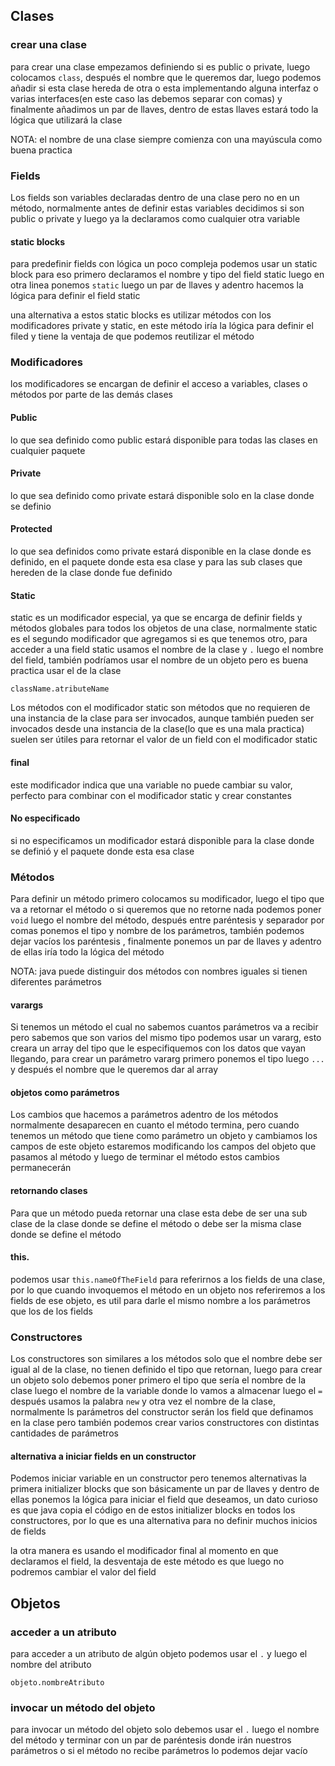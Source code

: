 ## Clases  

### crear una clase

para crear una clase empezamos definiendo si es public o private, luego colocamos `class`, después el nombre que le queremos dar, luego podemos añadir si esta clase hereda de otra o esta 
implementando  alguna interfaz o varias interfaces(en este caso las debemos separar con comas) y finalmente añadimos un par de llaves, dentro de estas llaves estará todo la lógica que utilizará la 
clase 

NOTA: el nombre de una clase siempre comienza con una mayúscula como buena practica 

### Fields

Los fields son variables declaradas dentro de una clase pero no en un método, normalmente antes de definir estas variables decidimos si son public o private y luego ya la declaramos como cualquier 
otra variable 

#### static blocks

para predefinir fields con lógica un poco compleja podemos usar un static block para eso primero declaramos el nombre y tipo del field static luego en otra linea ponemos `static` luego un par de 
llaves y adentro hacemos la lógica para definir el field static 

una alternativa a estos static blocks es utilizar métodos con los modificadores private y static, en este método iría la lógica para definir el filed y tiene la ventaja de que podemos reutilizar el método

### Modificadores

los modificadores se encargan de definir el acceso a variables, clases o métodos por parte de las demás clases

#### Public

lo que sea definido como public estará disponible para todas las clases en cualquier paquete

#### Private

lo que sea definido como private estará disponible solo en la clase donde se definio

#### Protected 

lo que sea definidos como private estará disponible en la clase donde es definido, en el paquete donde esta esa clase y para las sub clases que hereden de la clase donde fue definido

#### Static

static es un modificador especial, ya que se encarga de definir fields y métodos globales para todos los objetos de una clase, normalmente static es el segundo modificador que agregamos si es que
tenemos otro, para acceder a una field static usamos el nombre de la clase y `.`  luego el nombre del field, también podríamos usar el nombre de un objeto pero es buena practica usar el de la clase

```
className.atributeName
```

Los métodos con el modificador static son métodos que no requieren de una instancia de la clase para ser invocados, aunque también pueden ser invocados desde una instancia de la clase(lo que es 
una mala practica) suelen ser útiles para retornar el valor de un field con el modificador static 

#### final

este modificador indica que una variable no puede cambiar su valor, perfecto para combinar con el modificador static y crear constantes

#### No especificado

si no especificamos un modificador estará disponible para la clase donde se definió y el paquete donde esta esa clase

### Métodos

Para definir un método primero colocamos su modificador, luego el tipo que va a retornar el método o si queremos que no retorne nada podemos poner `void` luego el nombre del método, después entre
paréntesis y separador por comas ponemos el tipo y nombre de los parámetros, también podemos dejar vacíos los paréntesis , finalmente ponemos un par de llaves y adentro de ellas iría todo la lógica
del método 

NOTA: java puede distinguir dos métodos con nombres iguales si tienen diferentes parámetros

#### varargs

Si tenemos un método el cual no sabemos cuantos parámetros va a recibir pero sabemos que son varios del mismo tipo podemos usar un vararg, esto creara un array del tipo que le especifiquemos con 
los datos que vayan llegando, para crear un parámetro vararg primero ponemos el tipo luego `...` y después el nombre que le queremos dar al array

#### objetos como parámetros

Los cambios que hacemos a parámetros adentro de los métodos normalmente desaparecen en cuanto el método termina, pero cuando tenemos un método que tiene como parámetro un objeto y 
cambiamos los campos de este objeto estaremos modificando los campos del objeto que pasamos al método y luego de terminar el método estos cambios permanecerán 

#### retornando clases 

Para que un método pueda retornar una clase esta debe de ser una sub clase de la clase donde se define el método o debe ser la misma clase donde se define el método 

#### this.

podemos usar `this.nameOfTheField` para referirnos a los fields de una clase, por lo que cuando invoquemos el método en un objeto nos referiremos a los fields de ese objeto, es util para darle el mismo
nombre a los parámetros que los de los fields

### Constructores

Los constructores son similares a los métodos solo que el nombre debe ser igual al de la clase, no tienen definido el tipo que retornan, luego para crear un objeto solo debemos poner primero el tipo
que sería el nombre de la clase luego el nombre de la variable donde lo vamos a almacenar luego el `=` después usamos la palabra `new` y otra vez el nombre de la clase, normalmente ls parámetros del
constructor serán los field que definamos en la clase pero también podemos crear varios constructores con distintas cantidades de parámetros 

#### alternativa a iniciar fields en un constructor

Podemos iniciar variable en un constructor pero tenemos alternativas la primera initializer blocks que son básicamente un par de llaves y dentro de ellas ponemos la lógica para iniciar el field que 
deseamos, un dato curioso es que java copia el código en de estos initializer blocks en todos los constructores, por lo que es una alternativa para no definir muchos inicios de fields 

la otra manera es usando el modificador final al momento en que declaramos el field, la desventaja de este método es que luego no podremos cambiar el valor del field

## Objetos

### acceder a un atributo

para acceder a un atributo de algún objeto podemos usar el `.` y luego el nombre del atributo

```
objeto.nombreAtributo
```

### invocar un método del objeto

para invocar un método del objeto solo debemos usar el `.` luego el nombre del método y terminar con un par de paréntesis donde irán nuestros parámetros o si el método no recibe parámetros lo 
podemos dejar vacío 

